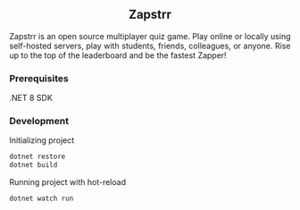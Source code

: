 <h2 align="center">Zapstrr</h2>

<p style="text-align: justify">
Zapstrr is an open source multiplayer quiz game. Play online or locally using self-hosted servers, play with students, friends, colleagues, or anyone. Rise up to the top of the leaderboard and be the fastest Zapper!</p>

### Prerequisites
.NET 8 SDK

### Development

Initializing project

```bash
dotnet restore
dotnet build
```

Running project with hot-reload

```bash
dotnet watch run
```

